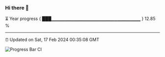 ### Hi there 👋

⏳ Year progress { ███▁▁▁▁▁▁▁▁▁▁▁▁▁▁▁▁▁▁▁▁▁▁▁▁▁▁▁ } 12.85 %

---

⏰ Updated on Sat, 17 Feb 2024 00:35:08 GMT

![Progress Bar CI](https://github.com/Shyam-Makwana/GitHub-Actions-Demo/workflows/Progress%20Bar%20CI/badge.svg)
